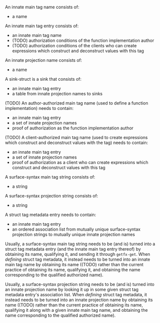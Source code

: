 An innate main tag name consists of:

  * a name

An innate main tag entry consists of:

  * an innate main tag name
  * (TODO) authorization conditions of the function implementation author
  * (TODO) authorization conditions of the clients who can create expressions which construct and deconstruct values with this tag

An innate projection name consists of:

  * a name

A sink-struct is a sink that consists of:

  * an innate main tag entry
  * a table from innate projection names to sinks

(TODO) An author-authorized main tag name (used to define a function implementation) needs to contain:

  * an innate main tag entry
  * a set of innate projection names
  * proof of authorization as the function implementation author

(TODO) A client-authorized main tag name (used to create expressions which construct and deconstruct values with the tag) needs to contain:

  * an innate main tag entry
  * a set of innate projection names
  * proof of authorization as a client who can create expressions which construct and deconstruct values with this tag

A surface-syntax main tag string consists of:

  * a string

A surface-syntax projection string consists of:

  * a string

A struct tag metadata entry needs to contain:

  * an innate main tag entry
  * an ordered association list from mutually unique surface-syntax projection strings to mutually unique innate projection names

Usually, a surface-syntax main tag string needs to be (and is) turned into a struct tag metadata entry (and the innate main tag entry thereof) by obtaining its name, qualifying it, and sending it through `getfx-get`. When *defining* struct tag metadata, it instead needs to be turned into an innate main tag name by obtaining its name ((TODO) rather than the current practice of obtaining its name, qualifying it, and obtaining the name corresponding to the qualified authorized name).

Usually, a surface-syntax projection string needs to be (and is) turned into an innate projection name by looking it up in some given struct tag metadata entry's association list. When *defining* struct tag metadata, it instead needs to be turned into an innate projection name by obtaining its name ((TODO) rather than the current practice of obtaining its name, qualifying it along with a given innate main tag name, and obtaining the name corresponding to the qualified authorized name).
